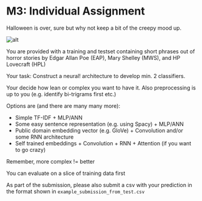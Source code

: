 # M3: Individual Assignment

Halloween is over, sure but why not keep a bit of the creepy mood up.

![alt](https://mfaconfessions.files.wordpress.com/2014/01/american-horror-story-coven1.jpg)

You are provided with a training and testset containing short phrases out of horror stories by Edgar Allan Poe (EAP), Mary Shelley (MWS), and HP Lovecraft (HPL)

Your task: Construct a neural! architecture to develop min. 2 classifiers.

Your decide how lean or complex you want to have it. Also preprocessing is up to you (e.g. identify bi-trigrams first etc.)

Options are (and there are many many more):

- Simple TF-IDF + MLP/ANN
- Some easy sentence representation (e.g. using Spacy) + MLP/ANN
- Public domain embedding vector (e.g. GloVe) + Convolution and/or some RNN architecture
- Self trained embeddings + Convolution + RNN + Attention (if you want to go crazy)


Remember, more complex != better

You can evaluate on a slice of training data first

As part of the submission, please also submit a csv with your prediction in the format shown in ```example_submission_from_test.csv```
